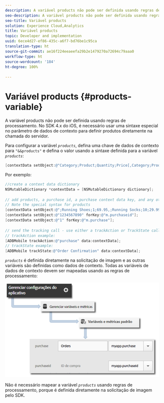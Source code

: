 ```yaml
---
description: A variável products não pode ser definida usando regras de processamento. No SDK 4.x do iOS, é necessário usar uma sintaxe especial no parâmetro de dados de contexto para definir produtos diretamente na chamada do servidor.
seo-description: A variável products não pode ser definida usando regras de processamento. No SDK 4.x do iOS, é necessário usar uma sintaxe especial no parâmetro de dados de contexto para definir produtos diretamente na chamada do servidor.
seo-title: Variável products
solution: Experience Cloud,Analytics
title: Variável products
topic: Developer and implementation
uuid: 6ece4d27-ef86-435c-a6f7-bd76be1c95ca
translation-type: ht
source-git-commit: ae16f224eeaeefa29b2e1479270a72694c79aaa0
workflow-type: ht
source-wordcount: '184'
ht-degree: 100%

---
```



# Variável products {#products-variable}

A variável products não pode ser definida usando regras de processamento. No SDK 4.x do iOS, é necessário usar uma sintaxe especial no parâmetro de dados de contexto para definir produtos diretamente na chamada do servidor.

Para configurar a variável *`products`*, defina uma chave de dados de contexto para `"&&products"` e defina o valor usando a sintaxe definida para a variável *`products`*:

```objective-c
[contextData setObject:@"Category;Product;Quantity;Price[,Category;Product;Quantity;Price]" forKey:@"&&products"];
```

Por exemplo:

```objective-c
//create a context data dictionary 
NSMutableDictionary *contextData = [NSMutableDictionary dictionary]; 
 
// add products, a purchase id, a purchase context data key, and any other data you want to collect. 
// Note the special syntax for products 
[contextData setObject:@";Running Shoes;1;69.95,;Running Socks;10;29.99" forKey:@"&&products"]; 
[contextData setObject:@"1234567890" forKey:@"m.purchaseid"]; 
[contextData setObject:@"1" forKey:@"m.purchase"]; 
 
// send the tracking call - use either a trackAction or TrackState call. 
// trackAction example: 
[ADBMobile trackAction:@"purchase" data:contextData]; 
// trackState example: 
[ADBMobile trackState:@"Order Confirmation" data:contextData]; 
```

*`products`* é definida diretamente na solicitação de imagem e as outras variáveis são definidas como dados de contexto. Todas as variáveis de dados de contexto devem ser mapeadas usando as regras de processamento:

![](assets/map-products.png)

Não é necessário mapear a variável  *`products`* usando regras de processamento, porque é definida diretamente na solicitação de imagem pelo SDK.
